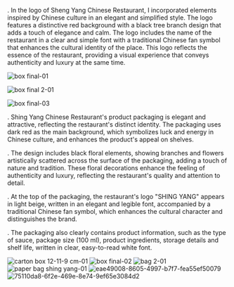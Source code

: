 . In the logo of Sheng Yang Chinese Restaurant, I incorporated elements inspired by Chinese culture in an elegant and simplified style. The logo features a distinctive red background with a black tree branch design that adds a touch of elegance and calm. The logo includes the name of the restaurant in a clear and simple font with a traditional Chinese fan symbol that enhances the cultural identity of the place. This logo reflects the essence of the restaurant, providing a visual experience that conveys authenticity and luxury at the same time.

![box final-01](https://github.com/user-attachments/assets/9a735af4-eae9-473b-a128-08c14bbcd44a)

![box final 2-01](https://github.com/user-attachments/assets/09d1c2a2-9fea-4665-8a43-3e00beebce01)

![box final-03](https://github.com/user-attachments/assets/0c52c84b-16e8-4b38-b3cd-9bf70efc3899)

. Shing Yang Chinese Restaurant's product packaging is elegant and attractive, reflecting the restaurant's distinct identity. The packaging uses dark red as the main background, which symbolizes luck and energy in Chinese culture, and enhances the product's appeal on shelves.

. The design includes black floral elements, showing branches and flowers artistically scattered across the surface of the packaging, adding a touch of nature and tradition. These floral decorations enhance the feeling of authenticity and luxury, reflecting the restaurant's quality and attention to detail.

. At the top of the packaging, the restaurant's logo "SHING YANG" appears in light beige, written in an elegant and legible font, accompanied by a traditional Chinese fan symbol, which enhances the cultural character and distinguishes the brand.

. The packaging also clearly contains product information, such as the type of sauce, package size (100 ml), product ingredients, storage details and shelf life, written in clear, easy-to-read white font.

![carton box 12-11-9 cm-01](https://github.com/user-attachments/assets/bc1c1539-0e54-4ad3-ae46-f7f00ed99655)
![box final-02](https://github.com/user-attachments/assets/14dff9d0-8973-4a04-914c-167474ffd003)
![bag 2-01](https://github.com/user-attachments/assets/3359e581-d9d3-420b-a7a6-0c67aadc604d)
![paper bag shing yang-01](https://github.com/user-attachments/assets/e87ef277-44d3-4852-bdd6-08897d43d0da)
![eae49008-8605-4997-b7f7-fea55ef50079](https://github.com/user-attachments/assets/8849ffda-3e05-40d7-b316-d5caef95b635)
![75110da8-6f2e-469e-8e74-9ef65e3084d2](https://github.com/user-attachments/assets/4f025795-3178-48d0-ac56-e579e96568cf)
